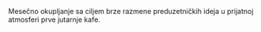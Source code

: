
Mesečno okupljanje sa ciljem brze razmene preduzetničkih ideja u prijatnoj atmosferi prve jutarnje kafe.